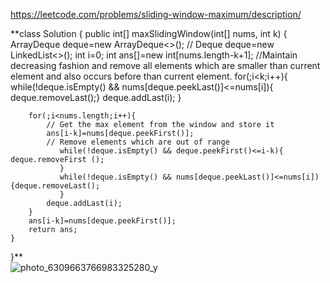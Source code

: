 https://leetcode.com/problems/sliding-window-maximum/description/

**class Solution {
    public int[] maxSlidingWindow(int[] nums, int k) {
        ArrayDeque<Integer> deque=new ArrayDeque<>();
            // Deque<Integer> deque=new LinkedList<>();
        int i=0;
        int ans[]=new int[nums.length-k+1];
        //Maintain decreasing fashion and remove all elements which are smaller than current element and also occurs before than current element.
        for(;i<k;i++){
            while(!deque.isEmpty() && nums[deque.peekLast()]<=nums[i]){ deque.removeLast();}
            deque.addLast(i);
        }

        for(;i<nums.length;i++){
            // Get the max element from the window and store it
            ans[i-k]=nums[deque.peekFirst()];
            // Remove elements which are out of range
               while(!deque.isEmpty() && deque.peekFirst()<=i-k){ deque.removeFirst ();
               }
               while(!deque.isEmpty() && nums[deque.peekLast()]<=nums[i]) {deque.removeLast();
               }
            deque.addLast(i);
        }
        ans[i-k]=nums[deque.peekFirst()];	       
	    return ans;
    }
}**                                                                         
![photo_6309663766983325280_y](https://github.com/dubeyadarsh/Revision/assets/75479397/0ea02ce3-69ed-42b0-8385-a028127c9f5a)


                                                                         
                                                                         
